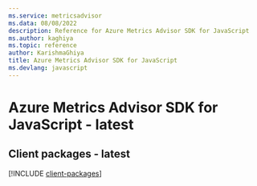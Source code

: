 ```yaml
---
ms.service: metricsadvisor
ms.data: 08/08/2022
description: Reference for Azure Metrics Advisor SDK for JavaScript
ms.author: kaghiya
ms.topic: reference
author: KarishmaGhiya
title: Azure Metrics Advisor SDK for JavaScript
ms.devlang: javascript
---
```

# Azure Metrics Advisor SDK for JavaScript - latest

## Client packages - latest
[!INCLUDE [client-packages](metrics-advisor-client-index.md)]